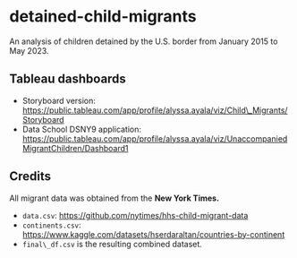 # detained-child-migrants

An analysis of children detained by the U.S. border from January 2015 to May 2023.

## Tableau dashboards

* Storyboard version: https://public.tableau.com/app/profile/alyssa.ayala/viz/Child\_Migrants/Storyboard
* Data School DSNY9 application: https://public.tableau.com/app/profile/alyssa.ayala/viz/UnaccompaniedMigrantChildren/Dashboard1

## Credits

All migrant data was obtained from the **New York Times.**

* `data.csv`: https://github.com/nytimes/hhs-child-migrant-data
* `continents.csv`: https://www.kaggle.com/datasets/hserdaraltan/countries-by-continent
* `final\_df.csv` is the resulting combined dataset.
